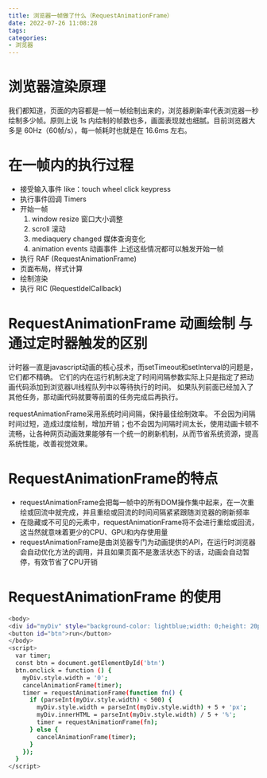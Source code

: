 ```yaml
---
title: 浏览器一帧做了什么（RequestAnimationFrame）
date: 2022-07-26 11:08:28
tags: 
categories: 
- 浏览器 
---
```


# 浏览器渲染原理
我们都知道，页面的内容都是一帧一帧绘制出来的，浏览器刷新率代表浏览器一秒绘制多少帧。原则上说 1s 内绘制的帧数也多，画面表现就也细腻。目前浏览器大多是 60Hz（60帧/s），每一帧耗时也就是在 16.6ms 左右。

# 在一帧内的执行过程
* 接受输入事件 like：touch wheel click keypress
* 执行事件回调  Timers
* 开始一帧 
  1. window resize 窗口大小调整
  2. scroll 滚动
  3. mediaquery changed 媒体查询变化
  4. animation events 动画事件
  上述这些情况都可以触发开始一帧
* 执行 RAF (RequestAnimationFrame)
* 页面布局，样式计算
* 绘制渲染
* 执行 RIC (RequestIdelCallback)

# RequestAnimationFrame 动画绘制 与 通过定时器触发的区别
计时器一直是javascript动画的核心技术，而setTimeout和setInterval的问题是，它们都不精确。
它们的内在运行机制决定了时间间隔参数实际上只是指定了把动画代码添加到浏览器UI线程队列中以等待执行的时间。
如果队列前面已经加入了其他任务，那动画代码就要等前面的任务完成后再执行。

requestAnimationFrame采用系统时间间隔，保持最佳绘制效率。
不会因为间隔时间过短，造成过度绘制，增加开销；也不会因为间隔时间太长，使用动画卡顿不流畅，让各种网页动画效果能够有一个统一的刷新机制，从而节省系统资源，提高系统性能，改善视觉效果。

# RequestAnimationFrame的特点
* requestAnimationFrame会把每一帧中的所有DOM操作集中起来，在一次重绘或回流中就完成，并且重绘或回流的时间间隔紧紧跟随浏览器的刷新频率
* 在隐藏或不可见的元素中，requestAnimationFrame将不会进行重绘或回流，这当然就意味着更少的CPU、GPU和内存使用量
* requestAnimationFrame是由浏览器专门为动画提供的API，在运行时浏览器会自动优化方法的调用，并且如果页面不是激活状态下的话，动画会自动暂停，有效节省了CPU开销

# RequestAnimationFrame 的使用

``` bash 
<body>
<div id="myDiv" style="background-color: lightblue;width: 0;height: 20px;line-height: 20px;">0%</div>
<button id="btn">run</button>
</body>
<script>
  var timer;
  const btn = document.getElementById('btn')
  btn.onclick = function () {
    myDiv.style.width = '0';
    cancelAnimationFrame(timer);
    timer = requestAnimationFrame(function fn() {
      if (parseInt(myDiv.style.width) < 500) {
        myDiv.style.width = parseInt(myDiv.style.width) + 5 + 'px';
        myDiv.innerHTML = parseInt(myDiv.style.width) / 5 + '%';
        timer = requestAnimationFrame(fn);
      } else {
        cancelAnimationFrame(timer);
      }
    });
  }
</script>

```








